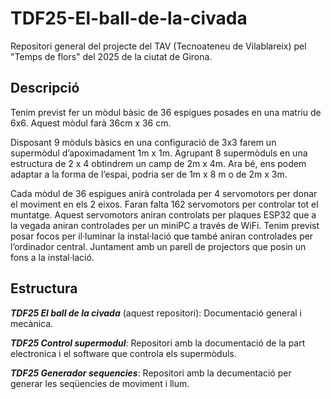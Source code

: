 # TDF25-El-ball-de-la-civada
Repositori general del projecte del TAV (Tecnoateneu de Vilablareix) pel "Temps de flors" del 2025 de la ciutat de Girona.


## Descripció

Tenim previst fer un mòdul bàsic de 36 espigues posades en una matriu de 6x6. Aquest mòdul farà 36cm x 36 cm.

Disposant 9 mòduls bàsics en una configuració de 3x3 farem un supermòdul d’apoximadament 1m x 1m. Agrupant 8 supermòduls en una estructura de 2 x 4 obtindrem un camp de 2m x 4m. Ara bé, ens podem adaptar a la forma de l’espai, podria ser de 1m x 8 m o de 2m x 3m.

Cada mòdul de 36 espigues anirà controlada per 4 servomotors per donar el moviment en els 2 eixos. Faran falta 162 servomotors per controlar tot el muntatge. Aquest servomotors aniran controlats per plaques ESP32 que a la vegada aniran controlades per un miniPC a través de WiFi.
Tenim previst posar focos per il·luminar la instal·lació que també aniran controlades per l’ordinador central. Juntament amb un parell de projectors que posin un fons a la instal·lació.


## Estructura

___TDF25 El ball de la civada___ (aquest repositori): Documentació general i mecànica.

___TDF25 Control supermodul___: Repositori amb la documentació de la part electronica i el software que controla els supermòduls.

___TDF25 Generador sequencies___: Repositori amb la decumentació per generar les seqüencies de moviment i llum.
